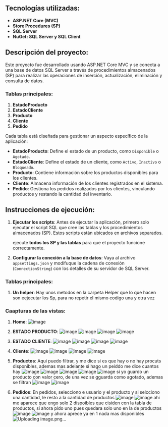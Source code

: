 
## Tecnologías utilizadas:
- **ASP.NET Core (MVC)**
- **Store Procedures (SP)**
- **SQL Server**
- **NuGet: SQL Server y SQL Client**

## Descripción del proyecto:
Este proyecto fue desarrollado usando ASP.NET Core MVC y se conecta a una base de datos SQL Server a través de procedimientos almacenados (SP) para realizar las operaciones de inserción, actualización, eliminación y consulta de datos.

### Tablas principales:
1. **EstadoProducto**
2. **EstadoCliente**
3. **Producto**
4. **Cliente**
5. **Pedido**

Cada tabla está diseñada para gestionar un aspecto específico de la aplicación:
- **EstadoProducto**: Define el estado de un producto, como `Disponible` o `Agotado`.
- **EstadoCliente**: Define el estado de un cliente, como `Activo`, `Inactivo` o `Bloqueado`.
- **Producto**: Contiene información sobre los productos disponibles para los clientes.
- **Cliente**: Almacena información de los clientes registrados en el sistema.
- **Pedido**: Gestiona los pedidos realizados por los clientes, vinculando productos y restando la cantidad del inventario.

## Instrucciones de ejecución:
1. **Ejecutar los scripts**: 
   Antes de ejecutar la aplicación, primero solo ejecutar el script SQL que cree las tablas y los procedimientos almacenados (SP). Estos scripts están ubicados en archivos separados. 
   
    ejecute **todos los SP y las tablas** para que el proyecto funcione correctamente.

2. **Configurar la conexión a la base de datos**:
   Vaya al archivo `appsettings.json` y modifuque la cadena de conexión (`ConnectionString`) con los detalles de su servidor de SQL Server.

### Tablas principales:
1. **Un helper**: Hay unos metodos en la carpeta Helper que lo que hacen son eejecutar los Sp, para no repetir el mismo codigo una y otra vez

### Caapturas de las vistas:
1. **Home**:
   ![image](https://github.com/user-attachments/assets/cdc9f400-8a6b-4f96-9704-38762f0b3695)
2. **ESTADO PRODUCTO**:
 ![image](https://github.com/user-attachments/assets/9974833b-7d6b-471b-b31f-7049072442d6)
 ![image](https://github.com/user-attachments/assets/e739f2ed-2ffc-45d1-b2c2-e740a3cc3578)
 ![image](https://github.com/user-attachments/assets/29cd8cce-4e60-40ab-b3ae-bfb0057c1d86)
![image](https://github.com/user-attachments/assets/2588be49-5bab-450c-82fd-3399a718cef4)

3. **ESTADO CLIENTE**:
   ![image](https://github.com/user-attachments/assets/a468a943-b647-4a4e-84b0-091a89ed4b73)
   ![image](https://github.com/user-attachments/assets/d9de9c90-a897-422e-9808-d8c0a6789193)
   ![image](https://github.com/user-attachments/assets/6183df32-0a4e-42d8-88ff-aa8151881212)
   ![image](https://github.com/user-attachments/assets/666674a1-d090-478d-a287-9d665f1622dc)
4. **Cliente**:
   ![image](https://github.com/user-attachments/assets/cebe5fcf-29a7-4405-be5e-5a9132fffae9)
   ![image](https://github.com/user-attachments/assets/7717886d-5cbd-40e1-a829-366a38f103a1)
   ![image](https://github.com/user-attachments/assets/8cb649b6-7e2c-405d-a6e5-a47e0bc690f9)
   ![image](https://github.com/user-attachments/assets/01d4498a-fdc3-46eb-9ffd-f48b6e123989)

5. **Productos**:
   Aqui puedo filtrar, y me dice si es que hay o no hay procuts disponibles, ademas mas adelante si hago un peiddo me dice cuantos hay
   ![image](https://github.com/user-attachments/assets/24861a83-6708-4af0-8973-015d4155c2e3)
   ![image](https://github.com/user-attachments/assets/41a2416e-7f48-443c-b0f6-c7726c97d45e)
   ![image](https://github.com/user-attachments/assets/03117ddf-5ab4-41bc-9d14-d8880d0857f9)
   ![image](https://github.com/user-attachments/assets/b24c726e-2850-45fc-8acf-0264e0b905a9)
   ![image](https://github.com/user-attachments/assets/764273c1-3ea5-418d-a691-d5ee3c8fa86d)
   si yo guardo un producto con valor cero, de una vez se gguarda como agotado, ademas se filtran
   ![image](https://github.com/user-attachments/assets/e69e4649-6fa8-48d9-9ed4-578de2b05a04)
   ![image](https://github.com/user-attachments/assets/3d31a910-6048-4fd1-8a28-d031db01d54b)
6. **Pedidos**:
   En pedidos, selecciono e usuario y el producto y si selcciono una cantidad, le resto a la cantidad de productos
   ![image](https://github.com/user-attachments/assets/29b043ab-4779-4d21-bf84-4b4bf3d30af4)
   ![image](https://github.com/user-attachments/assets/53742eba-1c75-4d3e-8855-ec0fd8024f54)
   ahi me aparece que engo solo 2 dispoibles que cisiden con la tabla de productos, si ahora pido uno pues quedara solo uno en la de productos
   ![image](https://github.com/user-attachments/assets/fac44b8b-1bd1-431d-8424-05ffffb905c2)
   ![image](https://github.com/user-attachments/assets/0e11c920-fad3-49ab-9272-6c2d2fec6136)
   y ahora aprece ya en 1 nada mas disponibles
   ![Uploading image.png…]()


